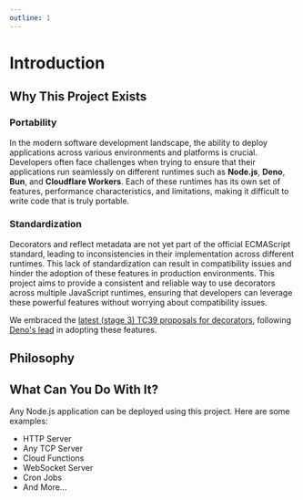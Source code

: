 ```yaml
---
outline: 1
---
```


# Introduction

## Why This Project Exists

### Portability

In the modern software development landscape, the ability to deploy applications across various environments and
platforms is crucial. Developers often face challenges when trying to ensure that their applications run seamlessly on
different runtimes such as **Node.js**, **Deno**, **Bun**, and **Cloudflare Workers**. Each of these runtimes has its
own set of features, performance characteristics, and limitations, making it difficult to write code that is truly
portable.

### Standardization

Decorators and reflect metadata are not yet part of the official ECMAScript standard, leading to inconsistencies in
their implementation across different runtimes. This lack of standardization can result in compatibility issues and
hinder the adoption of these features in production environments. This project aims to provide a consistent and reliable
way to use decorators across multiple JavaScript runtimes, ensuring that developers can leverage these powerful features
without worrying about compatibility issues.

We embraced the [latest (stage 3) TC39 proposals for decorators](https://github.com/tc39/proposal-decorators),
following [Deno's lead](https://decorators.deno.dev/) in
adopting these features.

## Philosophy

## What Can You Do With It?

Any Node.js application can be deployed using this project. Here are some examples:

- HTTP Server
- Any TCP Server
- Cloud Functions
- WebSocket Server
- Cron Jobs
- And More...


